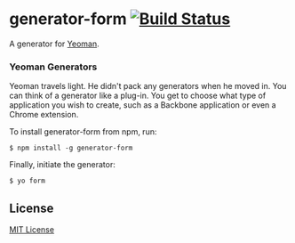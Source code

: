 # generator-form [![Build Status](https://secure.travis-ci.org/OddEssay/generator-form.png?branch=master)](https://travis-ci.org/OddEssay/generator-form)

A generator for [Yeoman](http://yeoman.io).

### Yeoman Generators

Yeoman travels light. He didn't pack any generators when he moved in. You can think of a generator like a plug-in. You get to choose what type of application you wish to create, such as a Backbone application or even a Chrome extension.

To install generator-form from npm, run:

```
$ npm install -g generator-form
```

Finally, initiate the generator:

```
$ yo form
```

## License

[MIT License](http://en.wikipedia.org/wiki/MIT_License)
